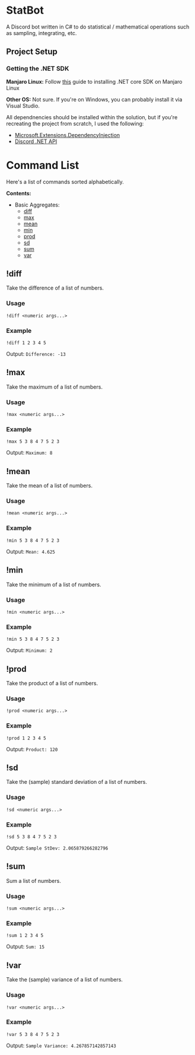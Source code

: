 # StatBot
A Discord bot written in C# to do statistical / mathematical operations such as sampling, integrating, etc.
## Project Setup
### Getting the .NET SDK
**Manjaro Linux:** Follow [this](https://dev.to/kelvinmai/how-to-install-dotnet-core-in-manjaro-linux-590a) guide to installing .NET core SDK on Manjaro Linux

**Other OS:** Not sure. If you're on Windows, you can probably install it via Visual Studio.

All dependnencies should be installed within the solution, but if you're recreating the project from scratch, I used the following:
* [Microsoft.Extensions.DependencyInjection](https://www.nuget.org/packages/Microsoft.Extensions.DependencyInjection)
* [Discord .NET API](https://docs.stillu.cc/guides/getting_started/installing.html?tabs=vs-install%2Ccore2-1)

# Command List
Here's a list of commands sorted alphabetically.

**Contents:**
* Basic Aggregates:
    * [diff](#diff)
    * [max](#max)
    * [mean](#mean)
    * [min](#min)
    * [prod](#prod)
    * [sd](#sd)
    * [sum](#sum)
    * [var](#var)

## !diff
Take the difference of a list of numbers.
### Usage
`!diff <numeric args...>`
### Example
`!diff 1 2 3 4 5`

Output: `Difference: -13`

## !max
Take the maximum of a list of numbers.
### Usage
`!max <numeric args...>`
### Example
`!max 5 3 8 4 7 5 2 3`

Output: `Maximum: 8`

## !mean
Take the mean of a list of numbers.
### Usage
`!mean <numeric args...>`
### Example
`!min 5 3 8 4 7 5 2 3`

Output: `Mean: 4.625`

## !min
Take the minimum of a list of numbers.
### Usage
`!min <numeric args...>`
### Example
`!min 5 3 8 4 7 5 2 3`

Output: `Minimum: 2`

## !prod
Take the product of a list of numbers.
### Usage
`!prod <numeric args...>`
### Example
`!prod 1 2 3 4 5`

Output: `Product: 120`

## !sd
Take the (sample) standard deviation of a list of numbers.
### Usage
`!sd <numeric args...>`
### Example
`!sd 5 3 8 4 7 5 2 3`

Output: `Sample StDev: 2.065879266282796`


## !sum
Sum a list of numbers.
### Usage
`!sum <numeric args...>`
### Example
`!sum 1 2 3 4 5`

Output: `Sum: 15`

## !var
Take the (sample) variance of a list of numbers.
### Usage
`!var <numeric args...>`
### Example
`!var 5 3 8 4 7 5 2 3`

Output: `Sample Variance: 4.267857142857143`
